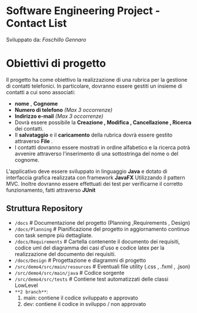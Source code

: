 # Software Engineering Project - Contact List 
 
Sviluppato da: _Foschillo Gennaro_

# Obiettivi di progetto
Il progetto ha come obiettivo la realizzazione di una rubrica per la gestione di contatti telefonici. In particolare, dovranno essere gestiti un insieme di contatti a cui sono associati:
- **nome** , **Cognome**
- **Numero di telefono** *(Max 3 occorrenze)*
- **Indirizzo e-mail** *(Max 3 occorrenze)* 
- Dovrà essere possibile la **Creazione , Modifica , Cancellazione , Ricerca** dei contatti.
- Il **salvataggio** e il **caricamento** della rubrica dovrà essere gestito attraverso **File** .
- I contatti dovranno essere mostrati in ordine alfabetico e la ricerca potrà avvenire attraverso l'inserimento di una sottostringa del nome o del cognome.

L'applicativo deve essere sviluppato in linguaggio **Java** e dotato di interfaccia grafica realizzata con framework **JavaFX** Utilizzando il pattern MVC. Inoltre dovranno essere effettuati dei test per verificarne il corretto funzionamento, fatti attraverso **JUnit**


## Struttura Repository 

- `/docs`               # Documentazione del progetto (Planning ,Requirements , Design)
- `/docs/Planning`      # Pianificazione del progetto in aggiornamento continuo con task sempre più dettagliate.
- `/docs/Requirements`  # Cartella contenente il documento dei requisiti, codice uml del diagramma dei casi d'uso e codice latex per la realizzazione del documento dei requisiti.
- `/docs/Design`        # Progettazione e diagrammi di progetto
- `/src/demo4/src/main/resources`     # Eventuali file utility (.css , .fxml , .json) 
- `/src/demo4/src/main/java`          # Codice sorgente
- `/src/demo4/src/tests`              # Contiene test automatizzati delle classi LowLevel
- `**2 branch**`:
  1. main: contiene il codice sviluppato e approvato
  2. dev: contiene il codice in sviluppo / non approvato




